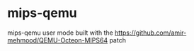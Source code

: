 # mips-qemu

mips-qemu user mode built with the https://github.com/amir-mehmood/QEMU-Octeon-MIPS64 patch
